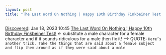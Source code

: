 ```yaml
---
layout: post
title: "The Last Word On Nothing | Happy 10th Birthday Finkbeiner Test!"
---
```

[Discovered](http://rolandtanglao.com/2020/07/29/p1-blogthis-checkvist-list-links-to-blog/): Jan 18, 2023 10:45 [The Last Word On Nothing ¦ Happy 10th Birthday Finkbeiner Test!](https://www.lastwordonnothing.com/2023/01/18/happy-10th-birthday-finkbeiner-test/) <- substitute a male character for a female character and if it sounds ridiculous for a male then fix it! --> QUOTE: `Here’s another trick. Take the things that are said about a female subject and flip them around as if they were said about a male`
